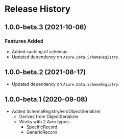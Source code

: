# Release History

## 1.0.0-beta.3 (2021-10-06)

### Features Added

- Added caching of schemas.
- Updated dependency on `Azure.Data.SchemaRegistry`.

## 1.0.0-beta.2 (2021-08-17)
- Updated dependency on `Azure.Data.SchemaRegistry`.

## 1.0.0-beta.1 (2020-09-08)
- Added SchemaRegistryAvroObjectSerializer
  - Derives from ObjectSerializer
  - Works with 2 Avro types:
    - SpecificRecord
    - GenericRecord

